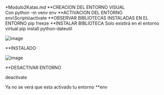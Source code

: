 
*Modulo2Katas.md
**CREACION DEL  ENTORNO VISUAL  
Con python -m venv env
**ACTIVACION DEL ENTORNO
env\Scripts\activate
**OBSERVAR BIBLIOTECAS INSTALADAS EN EL ENTORNO
pip freeze
**INSTALAR BIBLIOTECA 
Solo existirá en el entorno virtual
pip install python-dateutil

![image](https://user-images.githubusercontent.com/87111846/153824834-484338d5-6499-4e90-a68b-ab27f68d69f5.png)

**INSTALADO

![image](https://user-images.githubusercontent.com/87111846/153825399-a648f5b5-e166-405c-8126-90b99a849c2a.png)



**DESACTIVAR ENTORNO 

deactivate

Ya no se verá que esta activado tu entorno **env 

